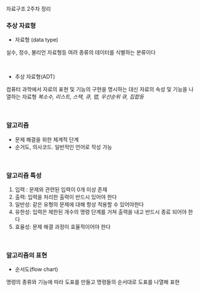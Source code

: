 자료구조 2주차 정리

### 추상 자료형

* 자료형 (data type)

실수, 정수, 불리언 자료형등 여려 종류의 데이터를 식별하는 분류이다

&nbsp;

* 추상 자료형(ADT)

컴퓨터 과학에서 자료의 표현 및 기능의 구현을 명시하는 대신 자료의 속성 및 기능을 나열하는 자료형 *복소수, 리스트, 스택, 큐, 맵, 우선순위 큐, 집합등*

&nbsp;

### 알고리즘

* 문제 해결을 위한 체계적 단계
* 순거도, 의사코드. 일반적인 언어로 작성 가능

&nbsp;

### 알고리즘 특성

1. 입력 : 문제와 관련된 입력이 0개 이상 존재
2. 출력: 입력을 처리한 출력이 반드시 있어야 한다
3. 일반성: 같은 유형의 문제에 대해 항상 적용할 수 있어야한다
4. 유한성: 입력은 제한된 개수의 명령 단계를 거쳐 출력을 내고 반드시 종료 되어야 한다
5. 효율성: 문제 해결 과정이 효율적이어야 한다

&nbsp;

### 알고리즘의 표현

* 순서도(flow chart)

명령의 종류와 기능에 따라 도표를 만들고 명령들의 순서대로 도표를 나열해 표현

